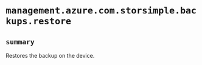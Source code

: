 # `management.azure.com.storsimple.backups.restore`

## `summary`
Restores the backup on the device.


